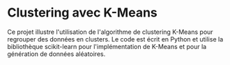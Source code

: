 # Clustering avec K-Means

Ce projet illustre l'utilisation de l'algorithme de clustering K-Means pour regrouper des données en clusters. Le code est écrit en Python et utilise la bibliothèque scikit-learn pour l'implémentation de K-Means et pour la génération de données aléatoires.